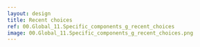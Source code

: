 ```yaml
---
layout: design
title: Recent choices
ref: 00.Global_11.Specific_components_g_recent_choices
image: 00.Global_11.Specific_components_g_recent_choices.png
---
```


